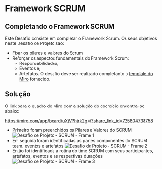 # Framework SCRUM
## Completando o Framework SCRUM
Este Desafio consiste em completar o Framework Scrum. Os seus objetivos neste Desafio de Projeto são: 
- Fixar os pilares e valores do Scrum 
- Reforçar os aspectos fundamentais do Framework Scrum: 
  - Responsabilidades; 
  - Eventos e; 
  - Artefatos. 
O desafio deve ser realizado completanto o [template do Miro](https://miro.com/app/board/uXjVPahls68=/?share_link_id=956189813435) fornecido.
## Solução
O link para o quadro do Miro com a solução do exercício encontra-se abaixo:

https://miro.com/app/board/uXjVPhjrk2g=/?share_link_id=725804738758

- Primeiro foram preenchidos os Pilares e Valores do SCRUM
![Desafio de Projeto - SCRUM - Frame 1](https://user-images.githubusercontent.com/92192615/222272529-19bcbc4d-a129-4b5b-b532-5ecb0144e94f.jpg)
- Em seguida foram identificadas as partes componentes do SCRUM team, eventos e artefatos
![Desafio de Projeto - SCRUM - Frame 2](https://user-images.githubusercontent.com/92192615/222272888-464928e5-a2eb-4676-8988-f49eca448fde.jpg)
- Então foi identificada a rotina do time SCRUM com seus participantes, artefatos, eventos e as respectivas durações
![Desafio de Projeto - SCRUM - Frame 3](https://user-images.githubusercontent.com/92192615/222273461-fde9eafc-6d7f-47f9-b6e6-1b3af44c33ae.jpg)
